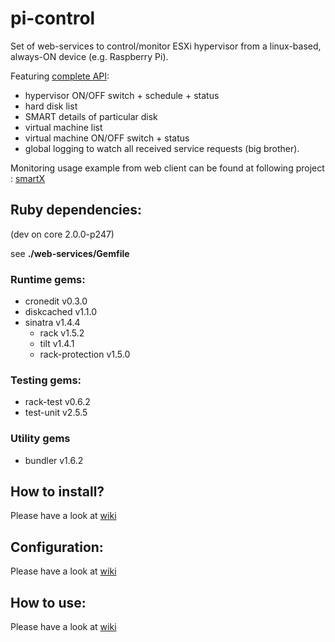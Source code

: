 pi-control
==========

Set of web-services to control/monitor ESXi hypervisor from a linux-based, always-ON device (e.g. Raspberry Pi).

Featuring [complete API](https://github.com/djey47/pi-control/wiki/API-reference): 
- hypervisor ON/OFF switch + schedule + status
- hard disk list
- SMART details of particular disk
- virtual machine list
- virtual machine ON/OFF switch + status
- global logging to watch all received service requests (big brother).

Monitoring usage example from web client can be found at following project : [smartX](https://github.com/djey47/smartX)

Ruby dependencies:
------------------
(dev on core 2.0.0-p247)

see **./web-services/Gemfile**

### Runtime gems:
- cronedit v0.3.0
- diskcached v1.1.0
- sinatra v1.4.4
  - rack v1.5.2
  - tilt v1.4.1
  - rack-protection v1.5.0

### Testing gems:
- rack-test v0.6.2
- test-unit v2.5.5

### Utility gems
- bundler v1.6.2

How to install?
---------------

Please have a look at [wiki](https://github.com/djey47/pi-control/wiki/How-to-install%3F)

Configuration:
--------------

Please have a look at [wiki](https://github.com/djey47/pi-control/wiki/How-to-configure%3F)

How to use:
-----------

Please have a look at [wiki](https://github.com/djey47/pi-control/wiki/How-to-use%3F)